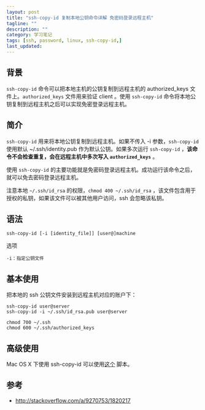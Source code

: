 ```yaml
---
layout: post
title: "ssh-copy-id 复制本地公钥命令详解 免密码登录远程主机"
tagline: ""
description: ""
category: 学习笔记
tags: [ssh, password, linux, ssh-copy-id,]
last_updated:
---
```


## 背景

`ssh-copy-id` 命令可以把本地主机的公钥复制到远程主机的 authorized_keys 文件上。`authorized_keys` 文件用来验证 client 。使用 `ssh-copy-id` 命令将本地公钥复制到远程主机之后可以实现免密登录远程主机。

## 简介

`ssh-copy-id` 用来将本地公钥复制到远程主机。如果不传入 -i 参数，`ssh-copy-id` 使用默认 ~/.ssh/identity.pub 作为默认公钥。如果多次运行 `ssh-copy-id` ，**该命令不会检查重复，会在远程主机中多次写入 `authorized_keys`** 。

使用 `ssh-copy-id` 的主要功能就是免密码登录远程主机。成功运行该命令之后，就可以免去密码登录远程主机。

注意本地 `~/.ssh/id_rsa` 的权限，`chmod 400 ~/.ssh/id_rsa` ，该文件包含用于授权的私钥，如果该文件可以被其他用户访问，ssh 会忽略该私钥。

## 语法

    ssh-copy-id [-i [identity_file]] [user@]machine

选项

    -i：指定公钥文件

## 基本使用

把本地的 ssh 公钥文件安装到远程主机对应的账户下：

    ssh-copy-id user@server
    ssh-copy-id -i ~/.ssh/id_rsa.pub user@server

    chmod 700 ~/.ssh
    chmod 600 ~/.ssh/authorized_keys

## 高级使用

Mac OS X 下使用 ssh-copy-id 可以使用[这个](https://github.com/beautifulcode/ssh-copy-id-for-OSX) 脚本。


## 参考

- <http://stackoverflow.com/a/9270753/1820217>

